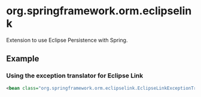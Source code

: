 org.springframework.orm.eclipselink
===================================

Extension to use Eclipse Persistence with Spring.

Example
-------------

### Using the exception translator for Eclipse Link ######
```xml
<bean class="org.springframework.orm.eclipselink.EclipseLinkExceptionTranslator" />
```